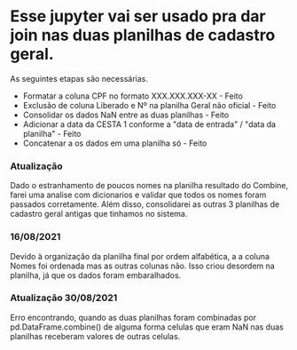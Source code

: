 # Esse jupyter vai ser usado pra dar join nas duas planilhas de cadastro geral.
As seguintes etapas são necessárias.

* Formatar a coluna CPF no formato XXX.XXX.XXX-XX - Feito
* Exclusão de coluna Liberado e Nº na planilha Geral não oficial - Feito 
* Consolidar os dados NaN entre as duas planilhas - Feito
* Adicionar a data da CESTA 1 conforme a "data de entrada" / "data da planilha" - Feito
* Concatenar a os dados em uma planilha só - Feito

### Atualização
 Dado o estranhamento de poucos nomes na planilha resultado do Combine, farei uma analise com dicionarios e validar que todos os nomes foram passados corretamente. Além disso, consolidarei as outras 3 planilhas de cadastro geral antigas que tinhamos no sistema.
 
 ### 16/08/2021
  Devido à organização da planilha final por ordem alfabética, a a coluna Nomes foi ordenada mas as outras colunas não. Isso criou desordem na planilha, já que os dados foram embaralhados.
  
 ### Atualização 30/08/2021
  Erro encontrando, quando as duas planilhas foram combinadas por pd.DataFrame.combine() de alguma forma celulas que eram NaN nas duas planilhas receberam valores de outras celulas.
